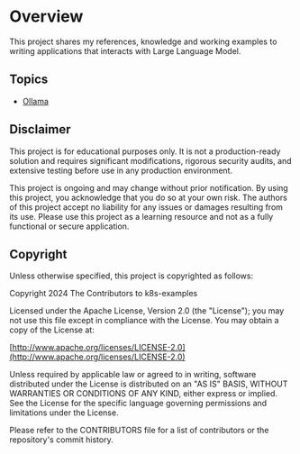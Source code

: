 # Overview

This project shares my references, knowledge and working examples to writing applications that interacts with Large Language Model.

## Topics

* [Ollama](./docs/ollama.md)


## Disclaimer

This project is for educational purposes only. It is not a production-ready solution and requires significant modifications, rigorous security audits, and extensive testing before use in any production environment.

This project is ongoing and may change without prior notification. By using this project, you acknowledge that you do so at your own risk. The authors of this project accept no liability for any issues or damages resulting from its use. Please use this project as a learning resource and not as a fully functional or secure application.

## Copyright

Unless otherwise specified, this project is copyrighted as follows:

Copyright 2024 The Contributors to k8s-examples

Licensed under the Apache License, Version 2.0 (the "License"); you may not use this file except in compliance with the License. You may obtain a copy of the License at:

[http://www.apache.org/licenses/LICENSE-2.0](http://www.apache.org/licenses/LICENSE-2.0)

Unless required by applicable law or agreed to in writing, software distributed under the License is distributed on an "AS IS" BASIS, WITHOUT WARRANTIES OR CONDITIONS OF ANY KIND, either express or implied. See the License for the specific language governing permissions and limitations under the License.

Please refer to the CONTRIBUTORS file for a list of contributors or the repository's commit history.